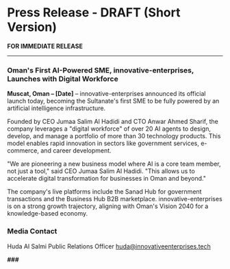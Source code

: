 
# Press Release - DRAFT (Short Version)

**FOR IMMEDIATE RELEASE**

---

### **Oman's First AI-Powered SME, innovative-enterprises, Launches with Digital Workforce**

**Muscat, Oman – [Date]** – innovative-enterprises announced its official launch today, becoming the Sultanate's first SME to be fully powered by an artificial intelligence infrastructure.

Founded by CEO Jumaa Salim Al Hadidi and CTO Anwar Ahmed Sharif, the company leverages a "digital workforce" of over 20 AI agents to design, develop, and manage a portfolio of more than 30 technology products. This model enables rapid innovation in sectors like government services, e-commerce, and career development.

"We are pioneering a new business model where AI is a core team member, not just a tool," said CEO Jumaa Salim Al Hadidi. "This allows us to accelerate digital transformation for businesses in Oman and beyond."

The company's live platforms include the Sanad Hub for government transactions and the Business Hub B2B marketplace. innovative-enterprises is on a strong growth trajectory, aligning with Oman's Vision 2040 for a knowledge-based economy.

### **Media Contact**
Huda Al Salmi
Public Relations Officer
huda@innovativeenterprises.tech

**###**

    